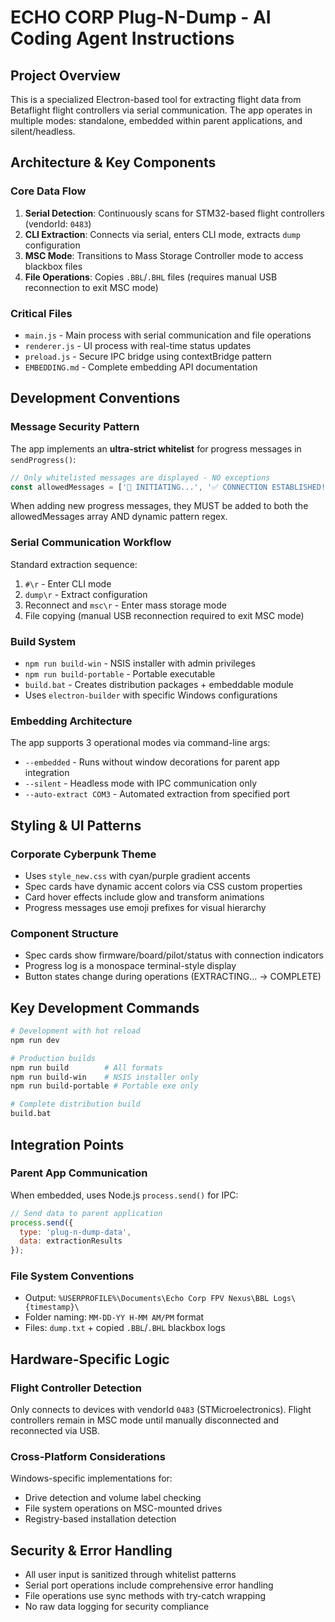 # ECHO CORP Plug-N-Dump - AI Coding Agent Instructions

## Project Overview
This is a specialized Electron-based tool for extracting flight data from Betaflight flight controllers via serial communication. The app operates in multiple modes: standalone, embedded within parent applications, and silent/headless.

## Architecture & Key Components

### Core Data Flow
1. **Serial Detection**: Continuously scans for STM32-based flight controllers (vendorId: `0483`)
2. **CLI Extraction**: Connects via serial, enters CLI mode, extracts `dump` configuration
3. **MSC Mode**: Transitions to Mass Storage Controller mode to access blackbox files
4. **File Operations**: Copies `.BBL`/`.BHL` files (requires manual USB reconnection to exit MSC mode)

### Critical Files
- `main.js` - Main process with serial communication and file operations
- `renderer.js` - UI process with real-time status updates  
- `preload.js` - Secure IPC bridge using contextBridge pattern
- `EMBEDDING.md` - Complete embedding API documentation

## Development Conventions

### Message Security Pattern
The app implements an **ultra-strict whitelist** for progress messages in `sendProgress()`:
```javascript
// Only whitelisted messages are displayed - NO exceptions
const allowedMessages = ['🚀 INITIATING...', '✅ CONNECTION ESTABLISHED!', ...];
```
When adding new progress messages, they MUST be added to both the allowedMessages array AND dynamic pattern regex.

### Serial Communication Workflow
Standard extraction sequence:
1. `#\r` - Enter CLI mode
2. `dump\r` - Extract configuration
3. Reconnect and `msc\r` - Enter mass storage mode
4. File copying (manual USB reconnection required to exit MSC mode)

### Build System
- `npm run build-win` - NSIS installer with admin privileges
- `npm run build-portable` - Portable executable
- `build.bat` - Creates distribution packages + embeddable module
- Uses `electron-builder` with specific Windows configurations

### Embedding Architecture
The app supports 3 operational modes via command-line args:
- `--embedded` - Runs without window decorations for parent app integration
- `--silent` - Headless mode with IPC communication only
- `--auto-extract COM3` - Automated extraction from specified port

## Styling & UI Patterns

### Corporate Cyberpunk Theme
- Uses `style_new.css` with cyan/purple gradient accents
- Spec cards have dynamic accent colors via CSS custom properties
- Card hover effects include glow and transform animations
- Progress messages use emoji prefixes for visual hierarchy

### Component Structure
- Spec cards show firmware/board/pilot/status with connection indicators
- Progress log is a monospace terminal-style display
- Button states change during operations (EXTRACTING... → COMPLETE)

## Key Development Commands

```bash
# Development with hot reload
npm run dev

# Production builds
npm run build        # All formats
npm run build-win    # NSIS installer only
npm run build-portable # Portable exe only

# Complete distribution build
build.bat
```

## Integration Points

### Parent App Communication
When embedded, uses Node.js `process.send()` for IPC:
```javascript
// Send data to parent application
process.send({
  type: 'plug-n-dump-data', 
  data: extractionResults
});
```

### File System Conventions
- Output: `%USERPROFILE%\Documents\Echo Corp FPV Nexus\BBL Logs\{timestamp}\`
- Folder naming: `MM-DD-YY H-MM AM/PM` format
- Files: `dump.txt` + copied `.BBL`/`.BHL` blackbox logs

## Hardware-Specific Logic

### Flight Controller Detection
Only connects to devices with vendorId `0483` (STMicroelectronics). Flight controllers remain in MSC mode until manually disconnected and reconnected via USB.

### Cross-Platform Considerations
Windows-specific implementations for:
- Drive detection and volume label checking
- File system operations on MSC-mounted drives
- Registry-based installation detection

## Security & Error Handling
- All user input is sanitized through whitelist patterns
- Serial port operations include comprehensive error handling
- File operations use sync methods with try-catch wrapping
- No raw data logging for security compliance